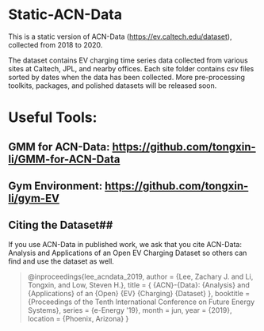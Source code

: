 # Static-ACN-Data

This is a static version of ACN-Data (https://ev.caltech.edu/dataset), collected from 2018 to 2020.

The dataset contains EV charging time series data collected from various sites at Caltech, JPL, and nearby offices. Each site folder contains csv files sorted by dates when the data has been collected. More pre-processing toolkits, packages, and polished datasets will be released soon.

# Useful Tools:

## GMM for ACN-Data: https://github.com/tongxin-li/GMM-for-ACN-Data

## Gym Environment: https://github.com/tongxin-li/gym-EV

## Citing the Dataset##

If you use ACN-Data in published work, we ask that you cite ACN-Data: Analysis and Applications of an Open EV Charging Dataset so others can find and use the dataset as well.

> @inproceedings{lee_acndata_2019,
  author = {Lee, Zachary J. and Li, Tongxin, and Low, Steven H.},
  title = { {ACN}-{Data}: {Analysis} and {Applications} of an {Open} {EV} {Charging} {Dataset} },
  booktitle = {Proceedings of the Tenth International Conference on Future Energy Systems},
  series = {e-Energy '19},
  month = jun,
  year = {2019},
  location = {Phoenix, Arizona}
}
